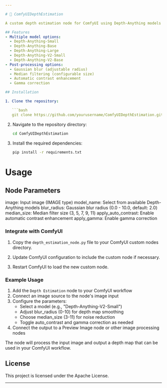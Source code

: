 ```yaml
---

# 📐 ComfyUIDepthEstimation

A custom depth estimation node for ComfyUI using Depth-Anything models to generate depth maps from images.

## Features
- Multiple model options:
  - Depth-Anything-Small
  - Depth-Anything-Base
  - Depth-Anything-Large
  - Depth-Anything-V2-Small
  - Depth-Anything-V2-Base
- Post-processing options:
  - Gaussian blur (adjustable radius)
  - Median filtering (configurable size)
  - Automatic contrast enhancement
  - Gamma correction

## Installation

1. Clone the repository:

   ```bash
   git clone https://github.com/yourusername/ComfyUIDepthEstimation.git
   ```

2. Navigate to the repository directory:

   ```bash
   cd ComfyUIDepthEstimation
   ```

3. Install the required dependencies:

   ```bash
   pip install -r requirements.txt
   ```

# Usage

## Node Parameters

image: Input image (IMAGE type)
model_name: Select from available Depth-Anything models
blur_radius: Gaussian blur radius (0.0 - 10.0, default: 2.0)
median_size: Median filter size (3, 5, 7, 9, 11)
apply_auto_contrast: Enable automatic contrast enhancement
apply_gamma: Enable gamma correction

### Integrate with ComfyUI

1. Copy the `depth_estimation_node.py` file to your ComfyUI custom nodes directory.

2. Update ComfyUI configuration to include the custom node if necessary.

3. Restart ComfyUI to load the new custom node.

### Example Usage
1. Add the `Depth Estimation` node to your ComfyUI workflow
2. Connect an image source to the node's image input
3. Configure the parameters:
   - Select a model (e.g., "Depth-Anything-V2-Small")
   - Adjust blur_radius (0-10) for depth map smoothing
   - Choose median_size (3-11) for noise reduction
   - Toggle auto_contrast and gamma correction as needed
4. Connect the output to a Preview Image node or other image processing nodes

The node will process the input image and output a depth map that can be used in your ComfyUI workflow.

## License

This project is licensed under the Apache License.

---
```

